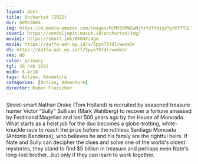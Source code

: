 ```yaml
---
layout: post
title: Uncharted (2022)
dur: 60M3360S
img: https://m.media-amazon.com/images/M/MV5BMWEwNjhkYzYtNjgzYy00YTY2LThjYWYtYzViMGJkZTI4Y2MyXkEyXkFqcGdeQXVyNTM0OTY1OQ@@._V1_.jpg
cover1: https://sendaljepit.masuk.id/uncharted/img/
movie1: https://short.ink/6K64Vz4gm
movie: https://daffa-adr.my.id/v/5pyx75fdlrwwde3r
dl: https://daffa-adr.my.id/f/5pyx75fdlrwwde3r
res: HD
color: primary
tgl: 20 Feb 2022
midb: 6,4/10
tags: Action, Adventure
categories: [Action, Adventure]
director: Ruben Fleischer
---
```


Street-smart Nathan Drake (Tom Holland) is recruited by seasoned treasure hunter Victor "Sully" Sullivan (Mark Wahlberg) to recover a fortune amassed by Ferdinand Magellan and lost 500 years ago by the House of Moncada. What starts as a heist job for the duo becomes a globe-trotting, white-knuckle race to reach the prize before the ruthless Santiago Moncada (Antonio Banderas), who believes he and his family are the rightful heirs. If Nate and Sully can decipher the clues and solve one of the world's oldest mysteries, they stand to find $5 billion in treasure and perhaps even Nate's long-lost brother...but only if they can learn to work together.
